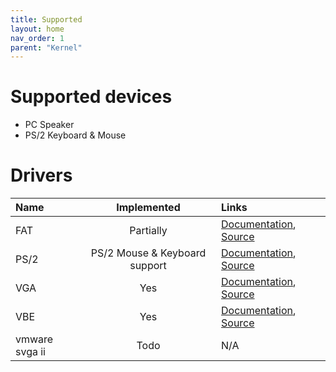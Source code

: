 ```yaml
---
title: Supported
layout: home
nav_order: 1
parent: "Kernel"
---
```


# Supported devices
- PC Speaker
- PS/2 Keyboard & Mouse

# Drivers

| Name           |          Implemented          | Links                         |
| :------------- | :---------------------------: | :---------------------------- |
| FAT            |           Partially           | [Documentation](), [Source]() |
| PS/2           | PS/2 Mouse & Keyboard support | [Documentation](), [Source]() |
| VGA            |              Yes              | [Documentation](), [Source]() |
| VBE            |              Yes              | [Documentation](), [Source]() |
| vmware svga ii |             Todo              | N/A                           |